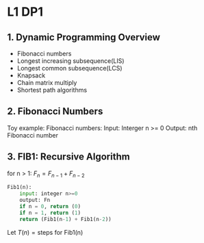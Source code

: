# L1 DP1

## 1. Dynamic Programming Overview

- Fibonacci numbers
- Longest increasing subsequence(LIS)
- Longest common subsequence(LCS)
- Knapsack
- Chain matrix multiply
- Shortest path algorithms

## 2. Fibonacci Numbers

Toy example:
Fibonacci numbers:
Input: Interger n >= 0
Output: nth Fibonacci number

## 3. FIB1: Recursive Algorithm

for n > 1:
$F_n = F_{n-1} + F_{n-2}$

```python
Fib1(n):
    input: integer n>=0
    output: Fn
    if n = 0, return (0)
    if n = 1, return (1)
    return (Fib1(n-1) + Fib1(n-2))
```

Let $T(n) =  \text{steps for Fib1(n)}$
